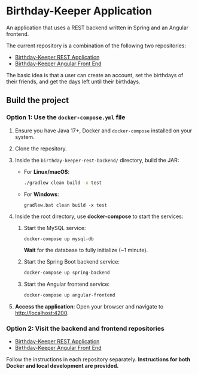 # Birthday-Keeper Application

An application that uses a REST backend written in Spring and an Angular frontend.

The current repository is a combination of the following two repositories:
- [Birthday-Keeper REST Application](https://github.com/mkoutra/birthday-keeper.git)
- [Birthday-Keeper Angular Front End](https://github.com/mkoutra/birthday-keeper-angular.git)

The basic idea is that a user can create an account, set the birthdays of their friends, and get the days left until their birthdays.

## Build the project

### Option 1: Use the `docker-compose.yml` file

1. Ensure you have Java 17+, Docker and `docker-compose` installed on your system.
2. Clone the repository.
3. Inside the `birthday-keeper-rest-backend/` directory, build the JAR:
   - For **Linux/macOS**:
      ```bash
      ./gradlew clean build -x test
      ```
   - For **Windows**:
      ```shell
      gradlew.bat clean build -x test
      ```
4. Inside the root directory, use **docker-compose** to start the services:
    1. Start the MySQL service:
       ```bash
       docker-compose up mysql-db
       ```
       **Wait** for the database to fully initialize (~1 minute).
    
    2. Start the Spring Boot backend service:
       ```bash
       docker-compose up spring-backend
       ```

    3. Start the Angular frontend service:
       ```bash
       docker-compose up angular-frontend
       ```

5. **Access the application**: Open your browser and navigate to [http://localhost:4200](http://localhost:4200).

### Option 2: Visit the backend and frontend repositories

- [Birthday-Keeper REST Application](https://github.com/mkoutra/birthday-keeper.git)
- [Birthday-Keeper Angular Front End](https://github.com/mkoutra/birthday-keeper-angular.git)

Follow the instructions in each repository separately. 
**Instructions for both Docker and local development are provided.**
